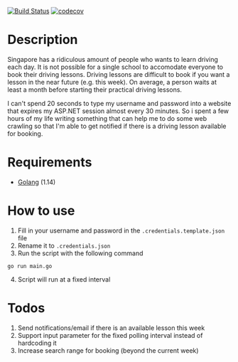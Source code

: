 [![Build Status](https://github.com/shouxian92/SSDC-practical-checker/workflows/Go/badge.svg)](https://github.com/shouxian92/SSDC-practical-checker/actions?query=workflow%3AGo) [![codecov](https://codecov.io/gh/shouxian92/SSDC-practical-checker/branch/main/graph/badge.svg?token=KFWLJRW886)](https://codecov.io/gh/shouxian92/SSDC-practical-checker/)

# Description

Singapore has a ridiculous amount of people who wants to learn driving each day. It is not possible for a single school to accomodate everyone to book their driving lessons. Driving lessons are difficult to book if you want a lesson in the near future (e.g. this week). On average, a person waits at least a month before starting their practical driving lessons.

I can't spend 20 seconds to type my username and password into a website that expires my ASP.NET session almost every 30 minutes. So i spent a few hours of my life writing something that can help me to do some web crawling so that I'm able to get notified if there is a driving lesson available for booking.

# Requirements

* [Golang](https://golang.org/dl/) (1.14)

# How to use

1. Fill in your username and password in the `.credentials.template.json` file
2. Rename it to `.credentials.json`
3. Run the script with the following command

```properties
go run main.go
```

4. Script will run at a fixed interval

# Todos

1. Send notifications/email if there is an available lesson this week
2. Support input parameter for the fixed polling interval instead of hardcoding it
3. Increase search range for booking (beyond the current week)